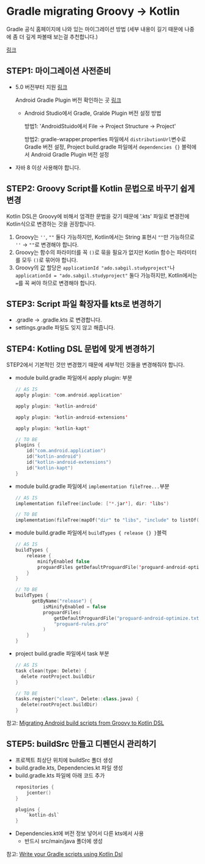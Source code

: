 # Gradle migrating Groovy → Kotlin

Gradle 공식 홈페이지에 나와 있는 마이그레이션 방법
(세부 내용이 길기 때문에 나중에 좀 더 깊게 파볼때 보는걸 추천합니다.)

[링크](https://slack-redir.net/link?url=https%3A%2F%2Fguides.gradle.org%2Fmigrating-build-logic-from-groovy-to-kotlin%2F)

## STEP1: 마이그레이션 사전준비

- 5.0 버전부터 지원 [링크](https://docs.gradle.org/5.0/release-notes.html)

  Android Gradle Plugin 버전 확인하는 곳 [링크](https://developer.android.com/studio/releases/gradle-plugin)
  
  - Android Studio에서 Gradle, Gralde Plugin 버전 설정 방법
  
    방법1: 'AndroidStuido에서 File → Project Structure → Project'
    
    방법2: gradle-wrapper.properties 파일에서 `distributionUrl`변수로 Gradle 버전 설정, Project build.gradle 파일에서 `dependencies {}` 블럭에서 Android Gradle Plugin 버전 설정

- 자바 8 이상 사용해야 합니다.

## STEP2: Groovy Script를 Kotlin 문법으로 바꾸기 쉽게 변경

Kotlin DSL은 Groovy에 비해서 엄격한 문법을 갖기 때문에 '.kts' 파일로 변경전에 Kotlin식으로 변경하는 것을 권장합니다.

  1. Groovy는 `''`, `""` 둘다 가능하지만, Kotlin에서는 String 표현시 `""`만 가능하므로 `''` → `""`로 변경해야 합니다.
  2. Groovy는 함수의 파라미터를 꼭 `()`로 묶을 필요가 없지만 Kotlin 함수는 파라미터를 모두 `()`로 묶어야 합니다.
  3. Groovy의 값 할당은 `applicationId "ado.sabgil.studyproject"`나 `applicationId = "ado.sabgil.studyproject"` 둘다 가능하지만, Kotlin에서는 `=`를 꼭 써야 하므로 변경해야 합니다.

## STEP3: Script 파일 확장자를 kts로 변경하기

- .gradle → .gradle.kts 로 변경합니다.
- settings.gradle 파일도 잊지 않고 해줍니다.

## STEP4: Kotling DSL 문법에 맞게 변경하기
  
  STEP2에서 기본적인 것만 변경했기 때문에 세부적인 것들을 변경해줘야 합니다.
  
- module build.gradle 파일에서 apply plugin: 부분
  ```kotlin 
  // AS IS
  apply plugin: 'com.android.application'

  apply plugin: 'kotlin-android'

  apply plugin: 'kotlin-android-extensions'

  apply plugin: 'kotlin-kapt'

  // TO BE
  plugins {
      id("com.android.application")
      id("kotlin-android")
      id("kotlin-android-extensions")
      id("kotlin-kapt")
  } 
  ```
  
- module build.gradle 파일에서 `implementation fileTree...`부분
  ```kotlin 
  // AS IS
  implementation fileTree(include: ['*.jar'], dir: 'libs')
  
  // TO BE
  implementation(fileTree(mapOf("dir" to "libs", "include" to listOf("*.jar"))))
  
  ```
  
- module build.gradle 파일에서 `buildTypes { release {} }`블럭
  ```kotlin
  // AS IS
  buildTypes {
      release {
          minifyEnabled false
          proguardFiles getDefaultProguardFile('proguard-android-optimize.txt'), 'proguard-rules.pro'
      }
  }
  
  // TO BE
  buildTypes {
        getByName("release") {
            isMinifyEnabled = false
            proguardFiles(
                getDefaultProguardFile("proguard-android-optimize.txt"),
                "proguard-rules.pro"
            )
      }
  }
  ```
- project build.gradle 파일에서 task 부분
  ```kotlin
  // AS IS
  task clean(type: Delete) {
    delete rootProject.buildDir
  }
  
  // TO BE
  tasks.register("clean", Delete::class.java) {
    delete(rootProject.buildDir)
  }
  ```
참고: [Migrating Android build scripts from Groovy to Kotlin DSL](https://proandroiddev.com/migrating-android-build-scripts-from-groovy-to-kotlin-dsl-f8db79dd6737)


## STEP5: buildSrc 만들고 디펜던시 관리하기
- 프로젝트 최상단 위치에 buildSrc 폴더 생성
- build.gradle.kts, Dependencies.kt 파일 생성
- build.gradle.kts 파일에 아래 코드 추가
  ```kotlin
  repositories {
      jcenter()
  }

  plugins {
      `kotlin-dsl`
  }
  ```
- Dependencies.kt에 버전 정보 넣어서 다른 kts에서 사용
  - 반드시 src/main/java 폴더에 생성

참고: [Write your Gradle scripts using Kotlin Dsl](https://ayusch.com/writing-your-gradle-scripts-in-kotlin-with-kotlin-dsl/)
